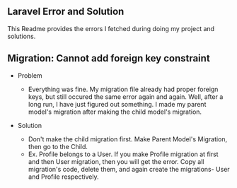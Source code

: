 
## Laravel Error and Solution

This Readme provides the errors I fetched during doing my project and solutions.


## Migration: Cannot add foreign key constraint

- Problem
    - Everything was fine. My migration file already had proper foreign keys, but still occured the same error again and again. Well, after a long run, I have just figured out something. I made my parent model's migration after making the child model's migration.

- Solution
    - Don't make the child migration first. Make Parent Model's Migration, then go to the Child.
    - Ex. Profile belongs to a User. If you make Profile migration at first and then User migration, then you will get the error. Copy all migration's code, delete them, and again create the migrations- User and Profile respectively.

